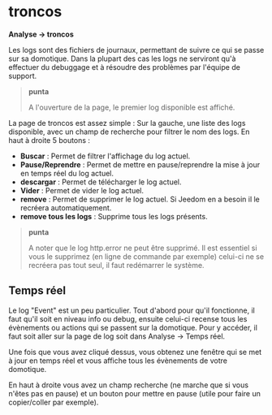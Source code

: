 # troncos
**Analyse → troncos**

Les logs sont des fichiers de journaux, permettant de suivre ce qui se passe sur sa domotique. Dans la plupart des cas les logs ne serviront qu'à effectuer du debuggage et à résoudre des problèmes par l'équipe de support.

> **punta**
>
> A l'ouverture de la page, le premier log disponible est affiché.

La page de troncos est assez simple :
Sur la gauche, une liste des logs disponible, avec un champ de recherche pour filtrer le nom des logs.
En haut à droite 5 boutons :

- **Buscar** : Permet de filtrer l'affichage du log actuel.
- **Pause/Reprendre** : Permet de mettre en pause/reprendre la mise à jour en temps réel du log actuel.
- **descargar** : Permet de télécharger le log actuel.
- **Vider** : Permet de vider le log actuel.
- **remove** : Permet de supprimer le log actuel. Si Jeedom en a besoin il le recréera automatiquement.
- **remove tous les logs** : Supprime tous les logs présents.

> **punta**
>
> A noter que le log http.error ne peut être supprimé. Il est essentiel si vous le supprimez (en ligne de commande par exemple) celui-ci ne se recréera pas tout seul, il faut redémarrer le système.

## Temps réel

Le log "Event" est un peu particulier. Tout d'abord pour qu'il fonctionne, il faut qu'il soit en niveau info ou debug, ensuite celui-ci recense tous les évènements ou actions qui se passent sur la domotique. Pour y accéder, il faut soit aller sur la page de log soit dans Analyse → Temps réel.

Une fois que vous avez cliqué dessus, vous obtenez une fenêtre qui se met à jour en temps réel et vous affiche tous les évènements de votre domotique.

En haut à droite vous avez un champ recherche (ne marche que si vous n'êtes pas en pause) et un bouton pour mettre en pause (utile pour faire un copier/coller par exemple).
